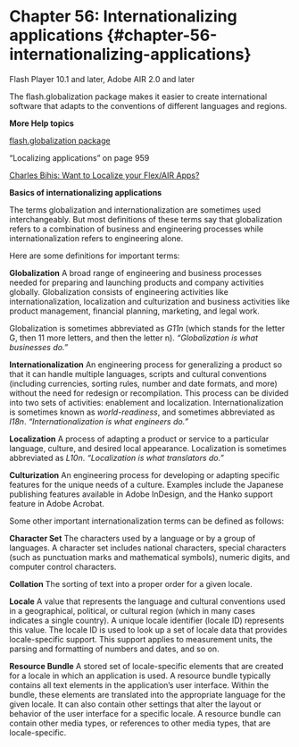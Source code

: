 # Chapter 56: Internationalizing applications {#chapter-56-internationalizing-applications}

Flash Player 10.1 and later, Adobe AIR 2.0 and later

The flash.globalization package makes it easier to create international software that adapts to the conventions of different languages and regions.

**More Help topics**

[flash.globalization package](http://help.adobe.com/en_US/FlashPlatform/reference/actionscript/3/flash/globalization/package-detail.html)

“Localizing applications” on page 959

[Charles Bihis: Want to Localize your Flex/AIR Apps?](http://blogs.adobe.com/charles/2011/02/want-to-localize-your-flexair-apps-its-easy-ill-show-you-how-again.html)

**Basics of internationalizing applications**

The terms globalization and internationalization are sometimes used interchangeably. But most definitions of these terms say that globalization refers to a combination of business and engineering processes while internationalization refers to engineering alone.

Here are some definitions for important terms:

**Globalization** A broad range of engineering and business processes needed for preparing and launching products and company activities globally. Globalization consists of engineering activities like internationalization, localization and culturization and business activities like product management, financial planning, marketing, and legal work.

Globalization is sometimes abbreviated as _G11n_ (which stands for the letter G, then 11 more letters, and then the letter n). _“Globalization is what businesses do.”_

**Internationalization** An engineering process for generalizing a product so that it can handle multiple languages, scripts and cultural conventions (including currencies, sorting rules, number and date formats, and more) without the need for redesign or recompilation. This process can be divided into two sets of activities: enablement and localization. Internationalization is sometimes known as _world-readiness_, and sometimes abbreviated as _I18n_. _“Internationalization is what engineers do.”_

**Localization** A process of adapting a product or service to a particular language, culture, and desired local appearance. Localization is sometimes abbreviated as _L10n_. _“Localization is what translators do.”_

**Culturization** An engineering process for developing or adapting specific features for the unique needs of a culture. Examples include the Japanese publishing features available in Adobe InDesign, and the Hanko support feature in Adobe Acrobat.

Some other important internationalization terms can be defined as follows:

**Character Set** The characters used by a language or by a group of languages. A character set includes national characters, special characters (such as punctuation marks and mathematical symbols), numeric digits, and computer control characters.

**Collation** The sorting of text into a proper order for a given locale.

**Locale** A value that represents the language and cultural conventions used in a geographical, political, or cultural region (which in many cases indicates a single country). A unique locale identifier (locale ID) represents this value. The locale ID is used to look up a set of locale data that provides locale-specific support. This support applies to measurement units, the parsing and formatting of numbers and dates, and so on.

**Resource Bundle** A stored set of locale-specific elements that are created for a locale in which an application is used. A resource bundle typically contains all text elements in the application’s user interface. Within the bundle, these elements are translated into the appropriate language for the given locale. It can also contain other settings that alter the layout or behavior of the user interface for a specific locale. A resource bundle can contain other media types, or references to other media types, that are locale-specific.